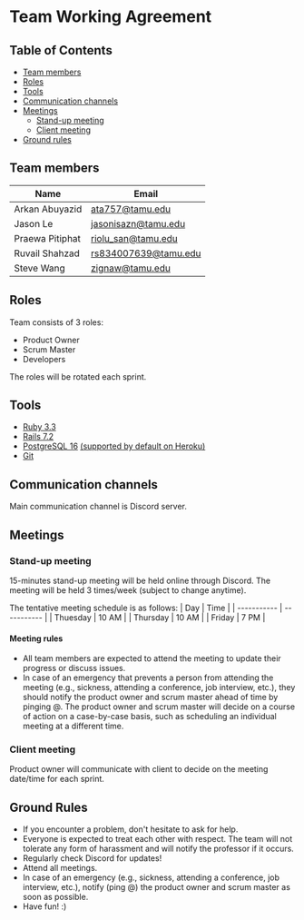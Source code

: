 # Team Working Agreement 

## Table of Contents
- [Team members](#team-members)
- [Roles](#roles)
- [Tools](#tools)
- [Communication channels](#communication-channels)
- [Meetings](#meetings)
    - [Stand-up meeting](#stand-up-meeting)
    - [Client meeting](#client-meeting)
- [Ground rules](#ground-rules)


## Team members
| Name              | Email |
| -----------       | ----------- |
| Arkan Abuyazid    | [ata757@tamu.edu](ata757@tamu.edu) |
| Jason Le          | [jasonisazn@tamu.edu](jasonisazn@tamu.edu) |
| Praewa Pitiphat   | [riolu_san@tamu.edu](riolu_san@tamu.edu) |
| Ruvail Shahzad    | [rs834007639@tamu.edu](rs834007639@tamu.edu) |
| Steve Wang        | [zignaw@tamu.edu](zignaw@tamu.edu) |




## Roles
Team consists of 3 roles:
- Product Owner
- Scrum Master
- Developers

The roles will be rotated each sprint.




## Tools 
- [Ruby 3.3](https://www.ruby-lang.org/en/downloads/releases/)
- [Rails 7.2](https://rubygems.org/gems/rails/versions)
- [PostgreSQL 16](https://www.postgresql.org/docs/release/) [(supported by default on Heroku)](https://devcenter.heroku.com/articles/heroku-postgres-version-support)
- [Git](https://git-scm.com/downloads)


## Communication channels
Main communication channel is Discord server.  

## Meetings

### Stand-up meeting
15-minutes stand-up meeting will be held online through Discord. 
The meeting will be held 3 times/week (subject to change anytime). 

The tentative meeting schedule is as follows:
| Day          | Time        |
| -----------  | ----------- |
| Thuesday     |  10 AM      |
| Thursday     |  10 AM       |
| Friday       |  7 PM       |


#### Meeting rules
- All team members are expected to attend the meeting to update their progress or discuss issues.
- In case of an emergency that prevents a person from attending the meeting (e.g., sickness, attending a conference, job interview, etc.), they should notify the product owner and scrum master ahead of time by pinging @. The product owner and scrum master will decide on a course of action on a case-by-case basis, such as scheduling an individual meeting at a different time.


### Client meeting
Product owner will communicate with client to decide on the meeting date/time for each sprint.


## Ground Rules
- If you encounter a problem, don't hesitate to ask for help.
- Everyone is expected to treat each other with respect. The team will not tolerate any form of harassment and will notify the professor if it occurs.
- Regularly check Discord for updates!
- Attend all meetings.
- In case of an emergency (e.g., sickness, attending a conference, job interview, etc.), notify (ping @) the product owner and scrum master as soon as possible.
- Have fun! :)
 
